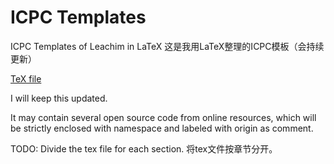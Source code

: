 # ICPC Templates
ICPC Templates of Leachim in LaTeX
这是我用LaTeX整理的ICPC模板（会持续更新）

[TeX file](https://github.com/Michaelwmx/ICPC_Templates/blob/master/Latex/templates.tex)

I will keep this updated.

It may contain several open source code from online resources, which will be strictly enclosed with namespace and labeled with origin as comment.

TODO:
  Divide the tex file for each section. 将tex文件按章节分开。
